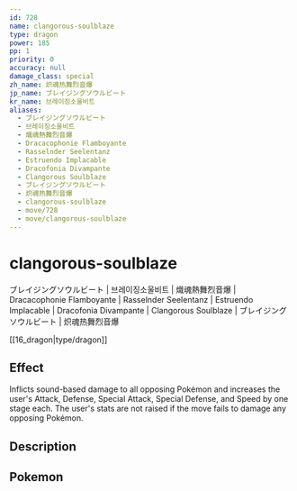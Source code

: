 ```yaml
---
id: 728
name: clangorous-soulblaze
type: dragon
power: 185
pp: 1
priority: 0
accuracy: null
damage_class: special
zh_name: 炽魂热舞烈音爆
jp_name: ブレイジングソウルビート
kr_name: 브레이징소울비트
aliases:
  - ブレイジングソウルビート
  - 브레이징소울비트
  - 熾魂熱舞烈音爆
  - Dracacophonie Flamboyante
  - Rasselnder Seelentanz
  - Estruendo Implacable
  - Dracofonia Divampante
  - Clangorous Soulblaze
  - ブレイジングソウルビート
  - 炽魂热舞烈音爆
  - clangorous-soulblaze
  - move/728
  - move/clangorous-soulblaze
---
```

# clangorous-soulblaze
    
ブレイジングソウルビート | 브레이징소울비트 | 熾魂熱舞烈音爆 | Dracacophonie Flamboyante | Rasselnder Seelentanz | Estruendo Implacable | Dracofonia Divampante | Clangorous Soulblaze | ブレイジングソウルビート | 炽魂热舞烈音爆

[[16_dragon|type/dragon]]

## Effect

Inflicts sound-based damage to all opposing Pokémon and increases the user's Attack, Defense, Special Attack, Special Defense, and Speed by one stage each. The user's stats are not raised if the move fails to damage any opposing Pokémon.

## Description



## Pokemon



